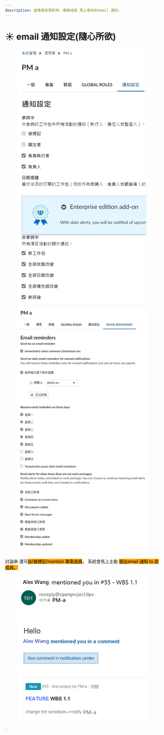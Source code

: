 ```yaml
---
description: 當專案有更新時，專案成員 馬上會收到email 通知。
---
```


# ☀️ email 通知設定(隨心所欲)

<figure><img src="../.gitbook/assets/image (16).png" alt=""><figcaption></figcaption></figure>

<figure><img src="../.gitbook/assets/image (1) (1) (1) (1) (1) (1) (1) (1) (1).png" alt=""><figcaption></figcaption></figure>



討論串 還可<mark style="background-color:orange;">@/被標記/mention 專案成員</mark>。 系統會馬上主動 <mark style="background-color:orange;">發出email 通知 to 該成員。</mark>

<figure><img src="../.gitbook/assets/image (3) (1).png" alt=""><figcaption></figcaption></figure>

.
